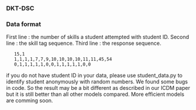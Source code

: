 ### DKT-DSC 


### Data format

First line : the number of skills a student attempted with student ID.
Second line : the skill tag sequence.
Third line : the response sequence.

 ```
    15,1
    1,1,1,1,7,7,9,10,10,10,10,11,11,45,54
    0,1,1,1,1,1,0,0,1,1,1,1,1,0,0
 ```
 
 if you do not have student ID in your data, please use student_data.py to identify student anonymously with random numbers.
 We found some bugs in code. So the result may be a bit different as described in our ICDM paper but it is still better than all other models compared. More efficient models are comming soon. 
 

